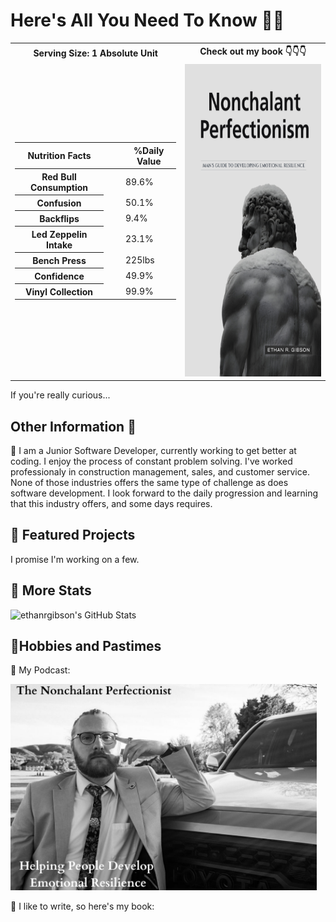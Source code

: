 <h1>Here's All You Need To Know 🫵🫡</h1>


<table>
  <tr>
    <th>Serving Size: 1 Absolute Unit</th>
    <th>Check out my book 👇👇👇</th>
  </tr>
  <tr>
    <td>
      <table class="table">
  <thead>
    <tr class="text-center">
      <th scope="col">Nutrition Facts</th>
      <th></th>
      <th></th>
      <th scope="col">%Daily Value</th>
    </tr>
  </thead>
  <tbody class="table-group-divider">
    <tr>
      <th scope="row">Red Bull Consumption</th>
      <td> </td>
      <td> </td>
      <td>89.6%</td>
    </tr>
    <tr>
      <th scope="row">Confusion</th>
      <td> </td>
      <td> </td>
      <td>50.1%</td>
    </tr>
    <tr>
      <th scope="row">Backflips</th>
      <td> </td>
      <td> </td>
      <td>9.4%</td>
    </tr>
    <tr>
      <th scope="row">Led Zeppelin Intake</th>
      <td> </td>
      <td> </td>
      <td>23.1%</td>
    </tr>
    <tr>
      <th scope="row">Bench Press</th>
      <td> </td>
      <td> </td>
      <td>225lbs</td>
    </tr>
    <tr>
      <th scope="row">Confidence</th>
      <td> </td>
      <td> </td>
      <td>49.9%</td>
    </tr>
    <tr>
      <th scope="row">Vinyl Collection</th>
      <td> </td>
      <td> </td>
      <td>99.9%</td>
    </tr>
  </tbody>
</table>
    </td>
    <td>
      <a href="https://www.amazon.com/Nonchalant-Perfectionism-Developing-Emotional-Resilience-ebook/dp/B0CNQK27M2/ref=sr_1_1?crid=3EAA7QBAENYH4&dib=eyJ2IjoiMSJ9.BfPdRPmp-OctnEFzEVLh_GihJuUuqfgz58EbTxSivrCeMnC-OJBQjT9t7jW0wlM23plPKdGNe3HBzJiARu2KitOfbUOXQei_fFCPuRsiC5EVLeBzh3_-ZhC7Ua-c2uhW.ngsNWmvWKRM91O-pSmKFq-IXQjNVxMwUz8C_1OGdB2A&dib_tag=se&keywords=nonchalant+perfectionism&qid=1740265096&sprefix=nonchalant%2Caps%2C248&sr=8-1" target="_blank"><img src="Nonchalant Perfectionism cover.jpeg" width ="330" height="500"></a>
    </td>
  </tr>
</table>


If you're really curious...

<h2>Other Information 🗿</h2>

<p>
🥛 I am a Junior Software Developer, currently working to get better at coding. I enjoy the process of constant problem solving. I've worked professionaly in construction management, sales, and customer service. None of those industries offers the same type of challenge as does software development. I look forward to the daily progression and learning that this industry offers, and some days requires.
</p>

<p>
<h2>🧉 Featured Projects</h2>
  
I promise I'm working on a few.

</p>

<p>
<h2>🥣 More Stats</h2>

<img src="https://github-readme-stats.vercel.app/api?username=ethanrgibson&theme=nord&show_icons=true&hide_border=true&count_private=true" alt="ethanrgibson's GitHub Stats" />



<h2>🧃Hobbies and Pastimes</h2>

🦍 My Podcast:

[<img src="Podcast New cover.png" width ="490" height="330">](https://open.spotify.com/show/4tDZmFNHrKg7QYaZcAN9n8?si=V_Ql7ZseQ1ucI7L6FqIsuw)




  💾 I like to write, so here's my book:

  
  

</p>

<!--
**ethanrgibson/ethanrgibson** is a ✨ _special_ ✨ repository because its `README.md` (this file) appears on your GitHub profile.

Here are some ideas to get you started:

- 🔭 I’m currently working on ...
- 🌱 I’m currently learning ...
- 👯 I’m looking to collaborate on ...
- 🤔 I’m looking for help with ...
- 💬 Ask me about ...
- 📫 How to reach me: ...
- 😄 Pronouns: ...
- ⚡ Fun fact: ...
-->
